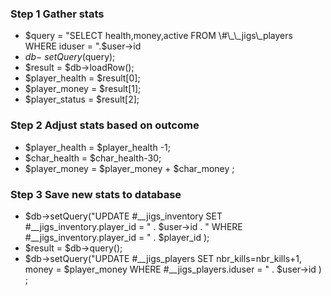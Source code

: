 ### Step 1 Gather stats

  - $query = "SELECT health,money,active FROM \#\_\_jigs\_players WHERE
    iduser = ".$user-\>id
  - $db-\>setQuery($query);
  - $result = $db-\>loadRow();
  - $player\_health = $result\[0\];
  - $player\_money = $result\[1\];
  - $player\_status = $result\[2\];

### Step 2 Adjust stats based on outcome

  - $player\_health = $player\_health -1;
  - $char\_health = $char\_health-30;
  - $player\_money = $player\_money + $char\_money ;

### Step 3 Save new stats to database

  - $db-\>setQuery("UPDATE \#\_\_jigs\_inventory SET
    \#\_\_jigs\_inventory.player\_id = " . $user-\>id . " WHERE
    \#\_\_jigs\_inventory.player\_id = " . $player\_id );
  - $result = $db-\>query();
  - $db-\>setQuery("UPDATE \#\_\_jigs\_players SET
    nbr\_kills=nbr\_kills+1, money = $player\_money WHERE
    \#\_\_jigs\_players.iduser = " . $user-\>id ) ;
